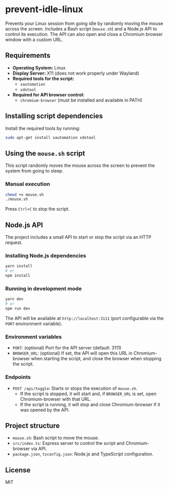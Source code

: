 # prevent-idle-linux

Prevents your Linux session from going idle by randomly moving the mouse across the screen. Includes a Bash script (`mouse.sh`) and a Node.js API to control its execution. The API can also open and close a Chromium browser window with a custom URL.

## Requirements

- **Operating System:** Linux
- **Display Server:** X11 (does not work properly under Wayland)
- **Required tools for the script:**
  - `xautomation`
  - `xdotool`
- **Required for API browser control:**
  - `chromium-browser` (must be installed and available in PATH)

## Installing script dependencies

Install the required tools by running:

```bash
sudo apt-get install xautomation xdotool
```

## Using the `mouse.sh` script

This script randomly moves the mouse across the screen to prevent the system from going to sleep.

### Manual execution

```bash
chmod +x mouse.sh
./mouse.sh
```

Press `Ctrl+C` to stop the script.

## Node.js API

The project includes a small API to start or stop the script via an HTTP request.

### Installing Node.js dependencies

```bash
yarn install
# or
npm install
```

### Running in development mode

```bash
yarn dev
# or
npm run dev
```

The API will be available at `http://localhost:3111` (port configurable via the `PORT` environment variable).

### Environment variables

- `PORT`: (optional) Port for the API server (default: 3111)
- `BROWSER_URL`: (optional) If set, the API will open this URL in Chromium-browser when starting the script, and close the browser when stopping the script.

### Endpoints

- `POST /api/toggle`: Starts or stops the execution of `mouse.sh`.
  - If the script is stopped, it will start and, if `BROWSER_URL` is set, open Chromium-browser with that URL.
  - If the script is running, it will stop and close Chromium-browser if it was opened by the API.

## Project structure

- `mouse.sh`: Bash script to move the mouse.
- `src/index.ts`: Express server to control the script and Chromium-browser via API.
- `package.json`, `tsconfig.json`: Node.js and TypeScript configuration.

## License

MIT
